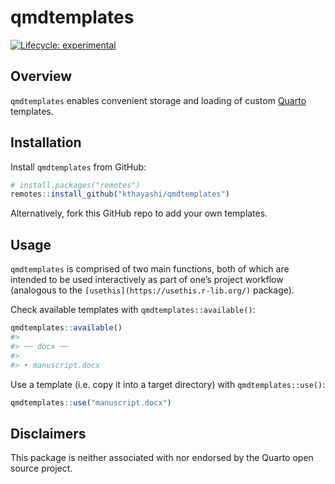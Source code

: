 
<!-- README.md is generated from README.Rmd. Please edit that file -->

# qmdtemplates

<!-- badges: start -->

[![Lifecycle:
experimental](https://img.shields.io/badge/lifecycle-experimental-orange.svg)](https://lifecycle.r-lib.org/articles/stages.html#experimental)
<!-- badges: end -->

## Overview

`qmdtemplates` enables convenient storage and loading of custom
[Quarto](https://quarto.org/) templates.

## Installation

Install `qmdtemplates` from GitHub:

``` r
# install.packages("remotes")
remotes::install_github("kthayashi/qmdtemplates")
```

Alternatively, fork this GitHub repo to add your own templates.

## Usage

`qmdtemplates` is comprised of two main functions, both of which are
intended to be used interactively as part of one’s project workflow
(analogous to the `[usethis](https://usethis.r-lib.org/)` package).

Check available templates with `qmdtemplates::available()`:

``` r
qmdtemplates::available()
#> 
#> ── docx ──
#> 
#> • manuscript.docx
```

Use a template (i.e. copy it into a target directory) with
`qmdtemplates::use()`:

``` r
qmdtemplates::use("manuscript.docx")
```

## Disclaimers

This package is neither associated with nor endorsed by the Quarto open
source project.
